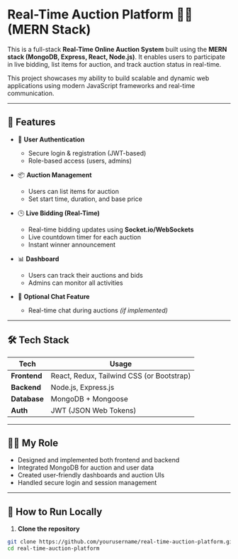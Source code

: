 # Real-Time Auction Platform 🧑‍⚖️ (MERN Stack)

This is a full-stack **Real-Time Online Auction System** built using the **MERN stack (MongoDB, Express, React, Node.js)**. It enables users to participate in live bidding, list items for auction, and track auction status in real-time.

This project showcases my ability to build scalable and dynamic web applications using modern JavaScript frameworks and real-time communication.

---

## 🌟 Features

- 🔐 **User Authentication**
  - Secure login & registration (JWT-based)
  - Role-based access (users, admins)

- 📦 **Auction Management**
  - Users can list items for auction
  - Set start time, duration, and base price

- 🕒 **Live Bidding (Real-Time)**
  - Real-time bidding updates using **Socket.io/WebSockets**
  - Live countdown timer for each auction
  - Instant winner announcement

- 📊 **Dashboard**
  - Users can track their auctions and bids
  - Admins can monitor all activities

- 💬 **Optional Chat Feature**
  - Real-time chat during auctions *(if implemented)*

---

## 🛠️ Tech Stack

| Tech       | Usage                           |
|------------|----------------------------------|
| **Frontend** | React, Redux, Tailwind CSS (or Bootstrap) |
| **Backend**  | Node.js, Express.js            |
| **Database** | MongoDB + Mongoose             |
| **Auth**     | JWT (JSON Web Tokens)           |

---

## 🧑‍💻 My Role

- Designed and implemented both frontend and backend
- Integrated MongoDB for auction and user data
- Created user-friendly dashboards and auction UIs
- Handled secure login and session management

---

## 🚀 How to Run Locally

1. **Clone the repository**

```bash
git clone https://github.com/yourusername/real-time-auction-platform.git
cd real-time-auction-platform
